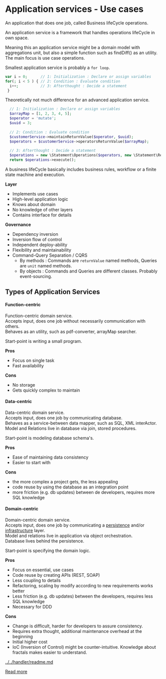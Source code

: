 # Application services - Use cases

An application that does one job, called Business lifeCycle operations.  

An application service is a framework that handles operations lifeCycle in own space.  

Meaning this an application service might be a domain model with aggregations unit, but also 
a simple function such as findDiff() as an utility.   
The main focus is use case operations.  

Smallest application service is probably a `for loop`.
```php
var i = 0;      // 1: Initialization : Declare or assign variables
for(; i < 5 ) { // 2: Condition : Evaluate condition
  i++;          // 3: Afterthought : Decide a statement
 }
```
Theoretically not much difference for an advanced application service.
```php
  // 1: Initialization : Declare or assign variables
  $arrayMap = [1, 2, 3, 4, 5];  
  $operator = 'mutate';
  $uuid = 3;  
  
  // 2: Condition : Evaluate condition  
  $customerService->maintainReturnValue($operator, $uuid);  
  $operators = $customerService->operatorsReturnValue($arrayMap);     
  
  // 3: Afterthought : Decide a statement  
  $operations = new \Statement\Operations($operators, new \Statement\ReturnValue());    
  return $operations->execute();  
```

A business lifeCycle basically includes business rules, workflow or a finite state machine and execution.

**Layer**
+ Implements use cases
+ High-level application logic
+ Knows about domain
+ No knowledge of other layers
+ Contains interface for details

**Governance**  
+ Dependency inversion  
+ Inversion flow of control  
+ Independent deploy-ability  
+ Flexibility and maintainability  
+ Command-Query Separation  / CQRS    
   + By methods : Commands are `returnValue` named methods, Queries are `unit` named methods.  
   + By objects : Commands and Queries are different classes. Probably event-sourcing.  


## Types of Application Services

#### Function-centric
Function-centric domain service.  
Accepts input, does one job without necessarily communication with others.  
Behaves as an utility, such as pdf-converter, arrayMap searcher.  

Start-point is writing a small program.  

**Pros**
+ Focus on single task
+ Fast availability

**Cons**
+ No storage  
+ Gets quickly complex to maintain   

#### Data-centric  
Data-centric domain service.  
Accepts input, does one job by communicating database.  
Behaves as a service-between data mapper, such as SQL, XML interActor.
Model and Relations live in database via join, stored procedures.   

Start-point is modeling database schema's.  

**Pros**  
+ Ease of maintaining data consistency
+ Easier to start with  

**Cons**  
+ the more complex a project gets, the less appealing  
+ code reuse by using the database as an integration point  
+ more friction (e.g. db updates) between de developers, requires more SQL knowledge  

#### Domain-centric  
Domain-centric domain service.  
Accepts input, does one job by communicating a [persistence](../../handler/readme.md) and/or [infrastructure](../Storage/readme.md) layer.  
Model and relations live in application via object orchestration.  
Database lives behind the persistence.  

Start-point is specifying the domain logic.   

**Pros**
+ Focus on essential, use cases
+ Code reuse by creating APIs (REST, SOAP)
+ Less coupling to details
+ Refactoring, scaling by modify according to new requirements works better
+ Less friction (e.g. db updates) between the developers, requires less SQL knowledge
+ Necessary for DDD

**Cons**
+ Change is difficult, harder for developers to assure consistency. 
+ Requires extra thought, additional maintenance overhead at the beginning
+ Initial higher cost
+ IoC (Inversion of Control) might be counter-intuitive. Knowledge about fractals makes easier to understand.





[../../handler/readme.md](../../handler/readme.md)
 
 
[Read more](http://www.matthewrenze.com/presentations/clean-architecture.pdf)

